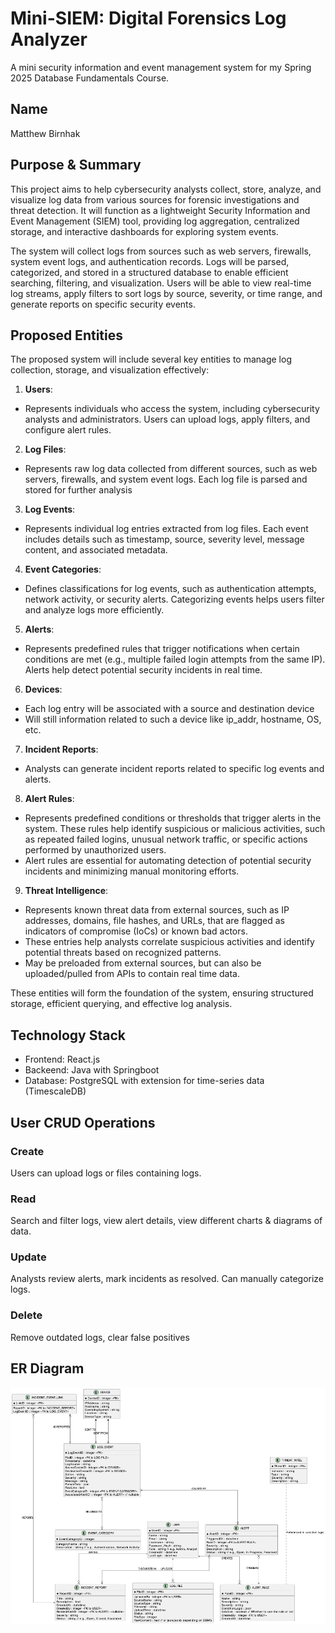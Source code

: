 # Mini-SIEM: Digital Forensics Log Analyzer
A mini security information and event management system for my Spring 2025 Database Fundamentals Course.

## Name
Matthew Birnhak

## Purpose & Summary
This project aims to help cybersecurity analysts collect, store, analyze, and visualize log data from various sources for forensic investigations and threat detection. It will function as a lightweight Security Information and Event Management (SIEM) tool, providing log aggregation, centralized storage, and interactive dashboards for exploring system events.

The system will collect logs from sources such as web servers, firewalls, system event logs, and authentication records. Logs will be parsed, categorized, and stored in a structured database to enable efficient searching, filtering, and visualization. Users will be able to view real-time log streams, apply filters to sort logs by source, severity, or time range, and generate reports on specific security events.

## Proposed Entities  

The proposed system will include several key entities to manage log collection, storage, and visualization effectively:  

1. **Users**:
- Represents individuals who access the system, including cybersecurity analysts and administrators. Users can upload logs, apply filters, and configure alert rules.  

2. **Log Files**:
- Represents raw log data collected from different sources, such as web servers, firewalls, and system event logs. Each log file is parsed and stored for further analysis

3. **Log Events**:
- Represents individual log entries extracted from log files. Each event includes details such as timestamp, source, severity level, message content, and associated metadata.

4. **Event Categories**:
- Defines classifications for log events, such as authentication attempts, network activity, or security alerts. Categorizing events helps users filter and analyze logs more efficiently.  

5. **Alerts**:
- Represents predefined rules that trigger notifications when certain conditions are met (e.g., multiple failed login attempts from the same IP). Alerts help detect potential security incidents in real time.  

6. **Devices**:
- Each log entry will be associated with a source and destination device
- Will still information related to such a device like ip_addr, hostname, OS, etc.

7. **Incident Reports**:
- Analysts can generate incident reports related to specific log events and alerts.

8. **Alert Rules**:
- Represents predefined conditions or thresholds that trigger alerts in the system. These rules help identify suspicious or malicious activities, such as repeated failed logins, unusual network traffic, or specific actions performed by unauthorized users.
- Alert rules are essential for automating detection of potential security incidents and minimizing manual monitoring efforts.

9. **Threat Intelligence**:
- Represents known threat data from external sources, such as IP addresses, domains, file hashes, and URLs, that are flagged as indicators of compromise (IoCs) or known bad actors.
- These entries help analysts correlate suspicious activities and identify potential threats based on recognized patterns.
- May be preloaded from external sources, but can also be uploaded/pulled from APIs to contain real time data.


These entities will form the foundation of the system, ensuring structured storage, efficient querying, and effective log analysis.


## Technology Stack
- Frontend: React.js
- Backeend: Java with Springboot
- Database: PostgreSQL with extension for time-series data (TimescaleDB)

## User CRUD Operations
### Create
Users can upload logs or files containing logs.
### Read
Search and filter logs, view alert details, view different charts & diagrams of data.
### Update
Analysts review alerts, mark incidents as resolved. Can manually categorize logs.
### Delete
Remove outdated logs, clear false positives

## ER Diagram
![alt text](image.png)